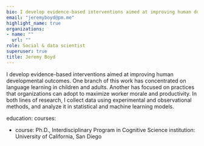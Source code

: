 ```yaml
---
bio: I develop evidence-based interventions aimed at improving human developmental outcomes.
email: "jeremyboyd@pm.me"
highlight_name: true
organizations:
- name: ""
  url: ""
role: Social & data scientist
superuser: true
title: Jeremy Boyd
---
```


I develop evidence-based interventions aimed at improving human developmental outcomes. One branch of this work has concentrated on language learning in children and adults. Another has focused on practices that organizations can adopt to maximize worker morale and productivity. In both lines of research, I collect data using experimental and observational methods, and analyze it in statistical and machine learning models.

<!-- 
Uncomment this to show a "download resume" link
{{< icon name="download" pack="fas" >}} Download my {{< staticref "uploads/resume.pdf" "newtab" >}}resumé{{< /staticref >}}. 

social:
- icon: envelope
  icon_pack: fas
  link: /#contact
- display:
    header: true
  icon: twitter
  icon_pack: fab
  label: Follow me on Twitter
  link: https://twitter.com/GeorgeCushen
- icon: graduation-cap
  icon_pack: fas
  link: https://scholar.google.co.uk/citations?user=sIwtMXoAAAAJ
- icon: github
  icon_pack: fab
  link: https://github.com/gcushen
- icon: linkedin
  icon_pack: fab
  link: https://www.linkedin.com/
-->

education:
  courses:
  - course: Ph.D., Interdisciplinary Program in Cognitive Science
    institution: University of California, San Diego
    
    <!-- 
    year: 2012
  - course: MEng in Artificial Intelligence
    institution: Massachusetts Institute of Technology
    year: 2009
  - course: BSc in Artificial Intelligence
    institution: Massachusetts Institute of Technology
    year: 2008

interests:
- Artificial Intelligence
- Computational Linguistics
- Information Retrieval
-->
